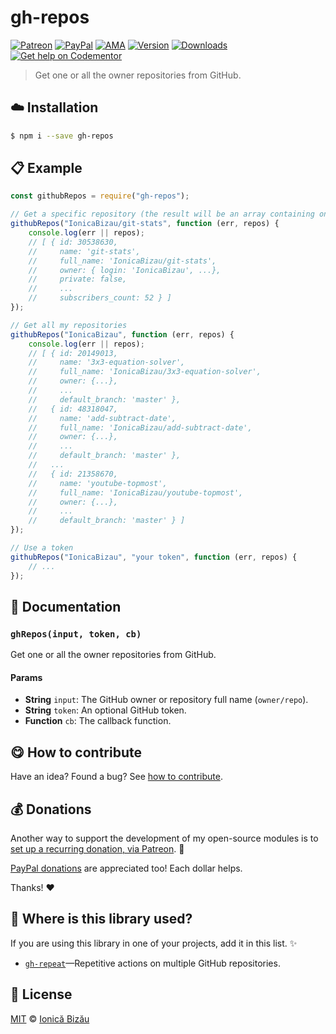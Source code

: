 
# gh-repos

 [![Patreon](https://img.shields.io/badge/Support%20me%20on-Patreon-%23e6461a.svg)][patreon] [![PayPal](https://img.shields.io/badge/%24-paypal-f39c12.svg)][paypal-donations] [![AMA](https://img.shields.io/badge/ask%20me-anything-1abc9c.svg)](https://github.com/IonicaBizau/ama) [![Version](https://img.shields.io/npm/v/gh-repos.svg)](https://www.npmjs.com/package/gh-repos) [![Downloads](https://img.shields.io/npm/dt/gh-repos.svg)](https://www.npmjs.com/package/gh-repos) [![Get help on Codementor](https://cdn.codementor.io/badges/get_help_github.svg)](https://www.codementor.io/johnnyb?utm_source=github&utm_medium=button&utm_term=johnnyb&utm_campaign=github)

> Get one or all the owner repositories from GitHub.

## :cloud: Installation

```sh
$ npm i --save gh-repos
```


## :clipboard: Example



```js
const githubRepos = require("gh-repos");

// Get a specific repository (the result will be an array containing one element)
githubRepos("IonicaBizau/git-stats", function (err, repos) {
    console.log(err || repos);
    // [ { id: 30538630,
    //     name: 'git-stats',
    //     full_name: 'IonicaBizau/git-stats',
    //     owner: { login: 'IonicaBizau', ...},
    //     private: false,
    //     ...
    //     subscribers_count: 52 } ]
});

// Get all my repositories
githubRepos("IonicaBizau", function (err, repos) {
    console.log(err || repos);
    // [ { id: 20149013,
    //     name: '3x3-equation-solver',
    //     full_name: 'IonicaBizau/3x3-equation-solver',
    //     owner: {...},
    //     ...
    //     default_branch: 'master' },
    //   { id: 48318047,
    //     name: 'add-subtract-date',
    //     full_name: 'IonicaBizau/add-subtract-date',
    //     owner: {...},
    //     ...
    //     default_branch: 'master' },
    //   ...
    //   { id: 21358670,
    //     name: 'youtube-topmost',
    //     full_name: 'IonicaBizau/youtube-topmost',
    //     owner: {...},
    //     ...
    //     default_branch: 'master' } ]
});

// Use a token
githubRepos("IonicaBizau", "your token", function (err, repos) {
    // ...
});
```

## :memo: Documentation


### `ghRepos(input, token, cb)`
Get one or all the owner repositories from GitHub.

#### Params
- **String** `input`: The GitHub owner or repository full name (`owner/repo`).
- **String** `token`: An optional GitHub token.
- **Function** `cb`: The callback function.



## :yum: How to contribute
Have an idea? Found a bug? See [how to contribute][contributing].


## :moneybag: Donations

Another way to support the development of my open-source modules is
to [set up a recurring donation, via Patreon][patreon]. :rocket:

[PayPal donations][paypal-donations] are appreciated too! Each dollar helps.

Thanks! :heart:

## :dizzy: Where is this library used?
If you are using this library in one of your projects, add it in this list. :sparkles:


 - [`gh-repeat`](https://github.com/IonicaBizau/gh-repeat#readme)—Repetitive actions on multiple GitHub repositories.

## :scroll: License

[MIT][license] © [Ionică Bizău][website]

[patreon]: https://www.patreon.com/ionicabizau
[paypal-donations]: https://www.paypal.com/cgi-bin/webscr?cmd=_s-xclick&hosted_button_id=RVXDDLKKLQRJW
[donate-now]: http://i.imgur.com/6cMbHOC.png

[license]: http://showalicense.com/?fullname=Ionic%C4%83%20Biz%C4%83u%20%3Cbizauionica%40gmail.com%3E%20(http%3A%2F%2Fionicabizau.net)&year=2016#license-mit
[website]: http://ionicabizau.net
[contributing]: /CONTRIBUTING.md
[docs]: /DOCUMENTATION.md

